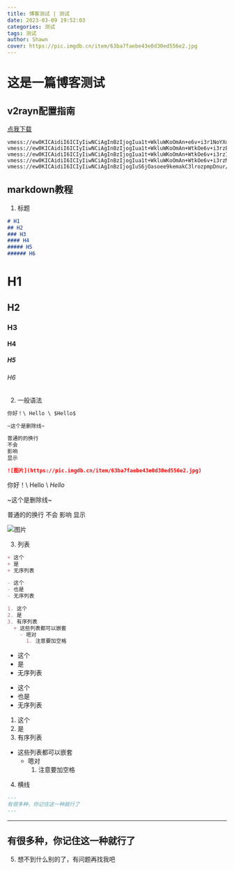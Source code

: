 ```yaml
---
title: 博客测试 | 测试
date: 2023-03-09 19:52:03
categories: 测试
tags: 测试
author: Shawn
cover: https://pic.imgdb.cn/item/63ba7faebe43e0d30ed556e2.jpg
---
```


# 这是一篇博客测试
## v2rayn配置指南
[点我下载](http://s.ptdown.gueruo.cn:8090/soft/v2rayNGsjb.apk?tk=QOyETM3UWN2QjN4Q2YmBTMlNzMiFjMzgDZ3UGM4ADMixnbvxXbvNmL4MHd0x3NxQzM2MDO3YTM)
```
vmess://ew0KICAidiI6ICIyIiwNCiAgInBzIjogIua1t+WkluWKoOmAn+e6v+i3r1NoYXduX1NWSVA4IiwNCiAgImFkZCI6ICJ2MnJheS53ZWJnZncudG9wIiwNCiAgInBvcnQiOiAiMjA5NiIsDQogICJpZCI6ICIzMjEwNDdmMS03MjkyLTQ2ZDgtOWUzZC00OGIwYTFkYTRmYmMiLA0KICAiYWlkIjogIjAiLA0KICAic2N5IjogImF1dG8iLA0KICAibmV0IjogIndzIiwNCiAgInR5cGUiOiAibm9uZSIsDQogICJob3N0IjogIiIsDQogICJwYXRoIjogIi94V1A1YlF0SS8iLA0KICAidGxzIjogInRscyIsDQogICJzbmkiOiAiIiwNCiAgImFscG4iOiAiIg0KfQ==
vmess://ew0KICAidiI6ICIyIiwNCiAgInBzIjogIua1t+WkluWKoOmAn+WtkOe6v+i3rzEtU2hhd25fU1ZJUDgiLA0KICAiYWRkIjogInYycmF5LndlYmdmdy50b3AiLA0KICAicG9ydCI6ICIyMDk2IiwNCiAgImlkIjogIjk4ZTZkNDc1LWQ5YmUtNDU2Yy1hMGFjLTMwODY0ZTA3ZmQ0MSIsDQogICJhaWQiOiAiMCIsDQogICJzY3kiOiAiYXV0byIsDQogICJuZXQiOiAid3MiLA0KICAidHlwZSI6ICJub25lIiwNCiAgImhvc3QiOiAiIiwNCiAgInBhdGgiOiAiL3hXUDViUXRJLyIsDQogICJ0bHMiOiAidGxzIiwNCiAgInNuaSI6ICIiLA0KICAiYWxwbiI6ICIiDQp9
vmess://ew0KICAidiI6ICIyIiwNCiAgInBzIjogIua1t+WkluWKoOmAn+WtkOe6v+i3rzItU2hhd25fU1ZJUDgiLA0KICAiYWRkIjogInYycmF5LndlYmdmdy50b3AiLA0KICAicG9ydCI6ICIyMDk2IiwNCiAgImlkIjogIjFmMWU4MGRjLTBkMWYtNDRjNC1hZmQwLTk1NzM4YjMzM2U1YyIsDQogICJhaWQiOiAiMCIsDQogICJzY3kiOiAiYXV0byIsDQogICJuZXQiOiAid3MiLA0KICAidHlwZSI6ICJub25lIiwNCiAgImhvc3QiOiAiIiwNCiAgInBhdGgiOiAiL3hXUDViUXRJLyIsDQogICJ0bHMiOiAidGxzIiwNCiAgInNuaSI6ICIiLA0KICAiYWxwbiI6ICIiDQp9
vmess://ew0KICAidiI6ICIyIiwNCiAgInBzIjogIua1t+WkluWKoOmAn+WtkOe6v+i3rzMtU2hhd25fU1ZJUDgiLA0KICAiYWRkIjogInYycmF5LndlYmdmdy50b3AiLA0KICAicG9ydCI6ICIyMDk2IiwNCiAgImlkIjogIjM2YjdlNmFjLTI1ZmQtNDk3MC04ZWZiLTc3OTY4OGU3OTE1OSIsDQogICJhaWQiOiAiMCIsDQogICJzY3kiOiAiYXV0byIsDQogICJuZXQiOiAid3MiLA0KICAidHlwZSI6ICJub25lIiwNCiAgImhvc3QiOiAiIiwNCiAgInBhdGgiOiAiL3hXUDViUXRJLyIsDQogICJ0bHMiOiAidGxzIiwNCiAgInNuaSI6ICIiLA0KICAiYWxwbiI6ICIiDQp9
vmess://ew0KICAidiI6ICIyIiwNCiAgInBzIjogIuS6jOasoee9kemakC3lrozpmpDnur/ot68tU2hhd25fU1ZJUDgiLA0KICAiYWRkIjogInYycmF5LndlYmdmdy50b3AiLA0KICAicG9ydCI6ICIyMDk2IiwNCiAgImlkIjogImFmYzkyZjZkLWIzM2QtNGJjMS05YTM0LTk3YzljY2VkMDdjMiIsDQogICJhaWQiOiAiMCIsDQogICJzY3kiOiAiYXV0byIsDQogICJuZXQiOiAid3MiLA0KICAidHlwZSI6ICJub25lIiwNCiAgImhvc3QiOiAiIiwNCiAgInBhdGgiOiAiL3hXUDViUXRJLyIsDQogICJ0bHMiOiAidGxzIiwNCiAgInNuaSI6ICIiLA0KICAiYWxwbiI6ICIiDQp9
```
## markdown教程
1. 标题
```markdown
# H1
## H2
### H3
#### H4
##### H5
###### H6
```

# H1
## H2
### H3
#### H4
##### H5
###### H6

2. 一般语法
```markdown
你好！\ Hello \ $Hello$

~这个是删除线~

普通的的换行
不会
影响
显示

![图片](https://pic.imgdb.cn/item/63ba7faebe43e0d30ed556e2.jpg)
```
你好！\ Hello \ $Hello$

~这个是删除线~

普通的的换行
不会
影响
显示

![图片](https://pic.imgdb.cn/item/63ba7faebe43e0d30ed556e2.jpg)

3. 列表
```markdown
+ 这个
+ 是
+ 无序列表

- 这个
- 也是
- 无序列表

1. 这个
2. 是
3. 有序列表
  + 这些列表都可以嵌套
    - 嗯对
      1. 注意要加空格
```
+ 这个
+ 是
+ 无序列表

- 这个
- 也是
- 无序列表

1. 这个
2. 是
3. 有序列表
  + 这些列表都可以嵌套
    - 嗯对
      1. 注意要加空格

4. 横线
```markdown
---
有很多种，你记住这一种就行了
---
```
---
有很多种，你记住这一种就行了
---

5. 想不到什么别的了，有问题再找我吧
